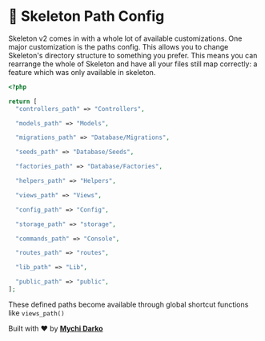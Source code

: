 # 📕 Skeleton Path Config

Skeleton v2 comes in with a whole lot of available customizations. One major customization is the paths config. This allows you to change Skeleton's directory structure to something you prefer. This means you can rearrange the whole of Skeleton and have all your files still map correctly: a feature which was only available in skeleton.

```php
<?php

return [
  "controllers_path" => "Controllers",

  "models_path" => "Models",

  "migrations_path" => "Database/Migrations",

  "seeds_path" => "Database/Seeds",

  "factories_path" => "Database/Factories",

  "helpers_path" => "Helpers",

  "views_path" => "Views",

  "config_path" => "Config",

  "storage_path" => "storage",

  "commands_path" => "Console",

  "routes_path" => "routes",

  "lib_path" => "Lib",

  "public_path" => "public",
];
```

These defined paths become available through global shortcut functions like `views_path()`

Built with ❤ by [**Mychi Darko**](//mychi.netlify.app)
